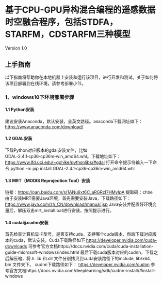 # 基于CPU-GPU异构混合编程的遥感数据时空融合程序，包括STDFA，STARFM，CDSTARFM三种模型
Version 1.0

## 上手指南
以下指南将帮助你在本地机器上安装和运行该项目，进行开发和测试。关于如何将该项目部署到在线环境，请参考部署小节。

### 1、windows10下环境部署步骤
#### 1.1 Python安装
建议安装Anaconda，默认安装，全英文路径。anaconda下载网址如下：
https://www.anaconda.com/download/

#### 1.2 GDAL安装
下载Python对应版本的gdal安装文件，比如GDAL‑2.4.1‑cp36‑cp36m‑win_amd64.whl。下载地址如下：
https://www.lfd.uci.edu/~gohlke/pythonlibs/#gdal
打开命令提示符输入一下命令
python -m pip install GDAL‑2.4.1‑cp36‑cp36m‑win_amd64.whl

#### 1.3 MRT（MODIS Reprojection Tool）安装
链接：https://pan.baidu.com/s/1ANu9xt6C_aRGRzI7HMyIpA 提取码：chbe 
由于安装MRT需要Java环境，首先需要安装Java，下载路径如下：
https://www.java.com/zh_CN/download/manual.jsp
Java安装并配置好环境变量后，解压双击mrt_install.bat进行安装，按照提示进行。

#### 1.4 cuda与cudnn安装
首先检查计算机显卡型号，是否支持cuda，支持哪个cuda版本，然后下载对应版本的cuda，默认安装。Cuda下载路径如下
https://developer.nvidia.com/cuda-downloads
可参考官方文档https://docs.nvidia.com/cuda/cuda-installation-guide-microsoft-windows/index.html
最后下载cuda版本对应的cudnn，下载之后解压缩，将.h .lib 和.dll 文件分别拷贝到cuda安装路径下的include, lib/x64, bin 文件夹下。
cudnn下载路径如下：
https://developer.nvidia.com/cudnn
参考官方文档https://docs.nvidia.com/deeplearning/sdk/cudnn-install/#install-windows
